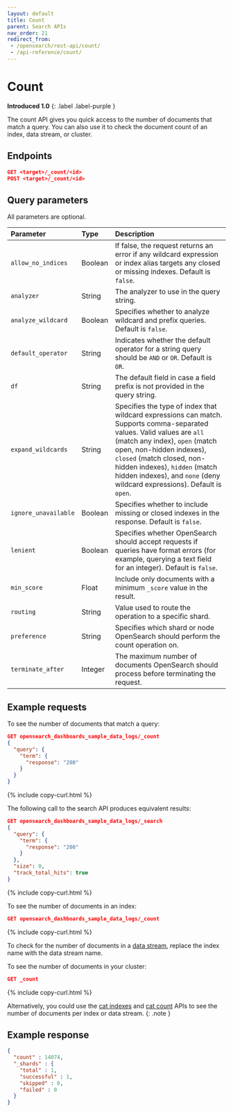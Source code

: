 ```yaml
---
layout: default
title: Count
parent: Search APIs
nav_order: 21
redirect_from:
 - /opensearch/rest-api/count/
 - /api-reference/count/
---
```


# Count
**Introduced 1.0**
{: .label .label-purple }

The count API gives you quick access to the number of documents that match a query.
You can also use it to check the document count of an index, data stream, or cluster.


## Endpoints

```json
GET <target>/_count/<id>
POST <target>/_count/<id>
```


## Query parameters

All parameters are optional.

Parameter | Type | Description
:--- | :--- | :---
`allow_no_indices` | Boolean | If false, the request returns an error if any wildcard expression or index alias targets any closed or missing indexes. Default is `false`.
`analyzer` | String | The analyzer to use in the query string.
`analyze_wildcard` | Boolean | Specifies whether to analyze wildcard and prefix queries. Default is `false`.
`default_operator` | String | Indicates whether the default operator for a string query should be `AND` or `OR`. Default is `OR`.
`df` | String | The default field in case a field prefix is not provided in the query string.
`expand_wildcards` | String | Specifies the type of index that wildcard expressions can match. Supports comma-separated values. Valid values are `all` (match any index), `open` (match open, non-hidden indexes), `closed` (match closed, non-hidden indexes), `hidden` (match hidden indexes), and `none` (deny wildcard expressions). Default is `open`.
`ignore_unavailable` | Boolean | Specifies whether to include missing or closed indexes in the response. Default is `false`.
`lenient` | Boolean | Specifies whether OpenSearch should accept requests if queries have format errors (for example, querying a text field for an integer). Default is `false`.
`min_score` | Float |	Include only documents with a minimum `_score` value in the result.
`routing` | String | Value used to route the operation to a specific shard.
`preference` | String | Specifies which shard or node OpenSearch should perform the count operation on.
`terminate_after` | Integer | The maximum number of documents OpenSearch should process before terminating the request.

## Example requests

To see the number of documents that match a query:

```json
GET opensearch_dashboards_sample_data_logs/_count
{
  "query": {
    "term": {
      "response": "200"
    }
  }
}
```
{% include copy-curl.html %}

The following call to the search API produces equivalent results:

```json
GET opensearch_dashboards_sample_data_logs/_search
{
  "query": {
    "term": {
      "response": "200"
    }
  },
  "size": 0,
  "track_total_hits": true
}
```
{% include copy-curl.html %}

To see the number of documents in an index:

```json
GET opensearch_dashboards_sample_data_logs/_count
```
{% include copy-curl.html %}

To check for the number of documents in a [data stream]({{site.url}}{{site.baseurl}}/opensearch/data-streams/), replace the index name with the data stream name.

To see the number of documents in your cluster:

```json
GET _count
```
{% include copy-curl.html %}

Alternatively, you could use the [cat indexes]({{site.url}}{{site.baseurl}}/api-reference/cat/cat-indices/) and [cat count]({{site.url}}{{site.baseurl}}/api-reference/cat/cat-count/) APIs to see the number of documents per index or data stream.
{: .note }

## Example response

```json
{
  "count" : 14074,
  "_shards" : {
    "total" : 1,
    "successful" : 1,
    "skipped" : 0,
    "failed" : 0
  }
}
```
